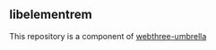 ## libelementrem

This repository is a component of [webthree-umbrella](https://github.com/elementrem/webthree-umbrella)
